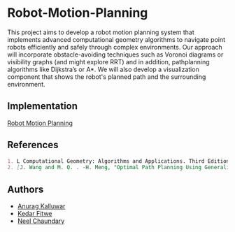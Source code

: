 # Robot-Motion-Planning
This project aims to develop a robot motion planning system that implements advanced computational geometry algorithms to navigate point robots efficiently and safely through complex environments. 
Our approach will incorporate obstacle-avoiding
techniques such as Voronoi diagrams or visibility graphs (and might explore RRT) and in addition, pathplanning algorithms like Dijkstra’s or A*. We will also develop a visualization component that shows the
robot's planned path and the surrounding environment.

## Implementation
[Robot Motion Planning](https://cs.rit.edu/~ak6491/csci716/index.html)

## References
```markdown
1. L Computational Geometry: Algorithms and Applications. Third Edition. By Mark de Berg, Otfried Cheong, Marc van Kreveld, Mark Overmars. – Chapter 13
2. [J. Wang and M. Q. . -H. Meng, "Optimal Path Planning Using Generalized Voronoi Graph and Multiple Potential Functions," in IEEE Transactions on Industrial Electronics, vol. 67, no. 12, pp. 10621-10630, Dec. 2020, doi: 10.1109/TIE.2019.2962425.](https://ieeexplore.ieee.org/document/8948325)
````

## Authors
* [Anurag Kalluwar](https://github.com/KD6763)
* [Kedar Fitwe](https://github.com/GodKira1997)
* [Neel Chaundary](https://github.com/neelchaudhary)
